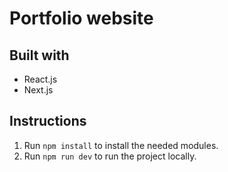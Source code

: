 # Portfolio website

## Built with

- React.js
- Next.js

## Instructions

1. Run `npm install` to install the needed modules.
2. Run `npm run dev` to run the project locally.
